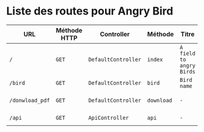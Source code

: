 # Liste des routes pour Angry Bird

| URL | Méthode HTTP | Controller | Méthode | Titre | Description |
|---|---|---|---|---|---|
| `/` | `GET` | `DefaultController` | `index` | `A field to angry Birds` | `Home page` |
| `/bird` | `GET` | `DefaultController` | `bird` | `Bird name` | `Bird details` |
| `/donwload_pdf` | `GET` | `DefaultController` | `download` | `-` | `Download bird calendar` |
| `/api` | `GET` | `ApiController` | `api` | `-` | `Bird API JSON` |